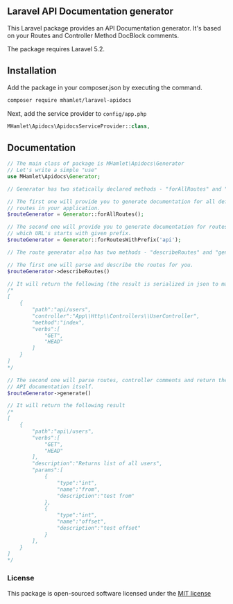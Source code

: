 ## Laravel API Documentation generator

This Laravel package provides an API Documentation generator. It's based on your Routes and Controller Method DocBlock comments.

The package requires Laravel 5.2.

## Installation

Add the package in your composer.json by executing the command.

```bash
composer require mhamlet/laravel-apidocs
```

Next, add the service provider to `config/app.php`

```php
MHamlet\Apidocs\ApidocsServiceProvider::class,
```

## Documentation

```php
// The main class of package is MHamlet\Apidocs\Generator
// Let's write a simple "use"
use MHamlet\Apidocs\Generator;

// Generator has two statically declared methods - "forAllRoutes" and "forRoutesWithPrefix".

// The first one will provide you to generate documentation for all defined
// routes in your application.
$routeGenerator = Generator::forAllRoutes();

// The second one will provide you to generate documentation for routes,
// which URL's starts with given prefix.
$routeGenerator = Generator::forRoutesWithPrefix('api');

// The route generator also has two methods - "describeRoutes" and "generate"

// The first one will parse and describe the routes for you.
$routeGenerator->describeRoutes()

// It will return the following (the result is serialized in json to make it readable in this example)
/*
[
    {
        "path":"api/users",
        "controller":"App\\Http\\Controllers\\UserController",
        "method":"index",
        "verbs":[
            "GET",
            "HEAD"
        ]
    }
]
*/

// The second one will parse routes, controller comments and return the
// API documentation itself.
$routeGenerator->generate()

// It will return the following result
/*
[
    {
        "path":"api\/users",
        "verbs":[
            "GET",
            "HEAD"
        ],
        "description":"Returns list of all users",
        "params":[
            {
                "type":"int",
                "name":"from",
                "description":"test from"
            },
            {
                "type":"int",
                "name":"offset",
                "description":"test offset"
            }
        ],
    }
]
*/

```

### License

This package is open-sourced software licensed under the [MIT license](http://opensource.org/licenses/MIT)

